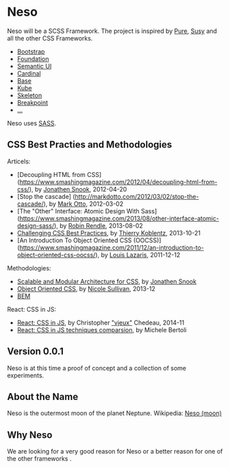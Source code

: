 # Neso

Neso will be a SCSS Framework. The project is inspired by 
[Pure](http://purecss.io), [Susy](http://susy.oddbird.net) and all the other 
CSS Frameworks.

* [Bootstrap](http://getbootstrap.com)
* [Foundation](http://foundation.zurb.com)
* [Semantic UI](http://semantic-ui.com)
* [Cardinal](http://cardinalcss.com)
* [Base](http://getbase.org)
* [Kube](https://imperavi.com/kube/)
* [Skeleton](http://getskeleton.com)
* [Breakpoint](http://breakpoint-sass.com)
* [...](http://www.google.com/search?q=css+framework)

Neso uses [SASS](http://sass-lang.com).

## CSS Best Practies and Methodologies

Articels:

* [Decoupling HTML from CSS]
(https://www.smashingmagazine.com/2012/04/decoupling-html-from-css/), 
by [Jonathen Snook](https://snook.ca), 
2012-04-20
* [Stop the cascade]
(http://markdotto.com/2012/03/02/stop-the-cascade/),
by [Mark Otto](http://markdotto.com), 2012-03-02
* [The "Other" Interface: Atomic Design With Sass]
(https://www.smashingmagazine.com/2013/08/other-interface-atomic-design-sass/), 
by [Robin Rendle](https://robinrendle.com), 2013-08-02
* [Challenging CSS Best Practices](https://www.smashingmagazine.com/2013/10/challenging-css-best-practices-atomic-approach/),
by [Thierry Koblentz](http://www.cssmojo.com),
2013-10-21
* [An Introduction To Object Oriented CSS (OOCSS)]
(https://www.smashingmagazine.com/2011/12/an-introduction-to-object-oriented-css-oocss/),
by [Louis Lazaris](https://www.impressivewebs.com),
2011-12-12

Methodologies:

* [Scalable and Modular Architecture for CSS](https://smacss.com), 
by [Jonathen Snook](https://snook.ca)
* [Object Oriented CSS](https://github.com/stubbornella/oocss/wiki),
by [Nicole Sullivan](http://www.stubbornella.org/content/), 2013-12
* [BEM](https://en.bem.info/methodology/)

React: CSS in JS:
* [React: CSS in JS](https://speakerdeck.com/vjeux/react-css-in-js), 
by Christopher ["vjeux"](https://speakerdeck.com/vjeux) Chedeau, 2014-11
* [React: CSS in JS techniques comparsion](https://github.com/MicheleBertoli/css-in-js),
by Michele Bertoli


## Version 0.0.1

Neso is at this time a proof of concept and a collection of some experiments.

## About the Name

Neso is the outermost moon of the planet Neptune.
Wikipedia: [Neso (moon)](https://en.wikipedia.org/wiki/Neso_(moon))

## Why Neso

We are looking for a very good reason for Neso or a better reason for one 
of the other frameworks .
